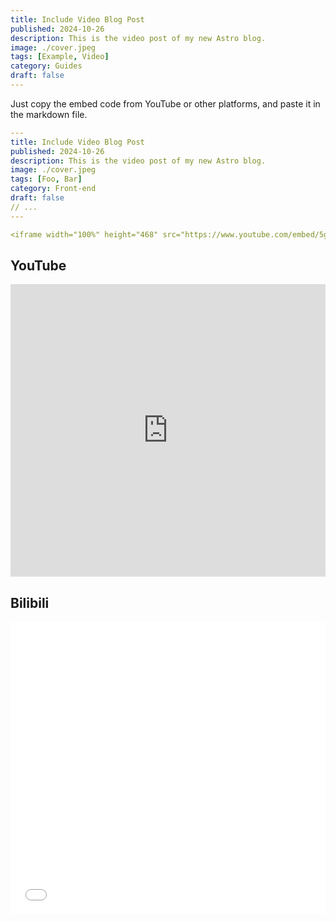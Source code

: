 ```yaml
---
title: Include Video Blog Post
published: 2024-10-26
description: This is the video post of my new Astro blog.
image: ./cover.jpeg
tags: [Example, Video]
category: Guides
draft: false
---
```


Just copy the embed code from YouTube or other platforms, and paste it in the markdown file.

```yaml
---
title: Include Video Blog Post
published: 2024-10-26
description: This is the video post of my new Astro blog.
image: ./cover.jpeg
tags: [Foo, Bar]
category: Front-end
draft: false
// ...
---

<iframe width="100%" height="468" src="https://www.youtube.com/embed/5gIf0_xpFPI?si=N1WTorLKL0uwLsU_" title="YouTube video player" frameborder="0" allowfullscreen></iframe>
```

## YouTube

<iframe width="100%" height="468" src="https://www.youtube.com/embed/5gIf0_xpFPI?si=N1WTorLKL0uwLsU_" title="YouTube video player" frameborder="0" allow="accelerometer; autoplay; clipboard-write; encrypted-media; gyroscope; picture-in-picture; web-share" allowfullscreen></iframe>

## Bilibili

<iframe width="100%" height="468" src="//player.bilibili.com/player.html?bvid=BV1fK4y1s7Qf&p=1" scrolling="no" border="0" frameborder="no" framespacing="0" allowfullscreen="true"> </iframe>
